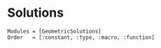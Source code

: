 
# Solutions

```@autodocs
Modules = [GeometricSolutions]
Order   = [:constant, :type, :macro, :function]
```
